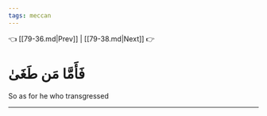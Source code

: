 ```yaml
---
tags: meccan
---
```


👈 [[79-36.md|Prev]] | [[79-38.md|Next]] 👉

# فَأَمَّا مَن طَغَىٰ

So as for he who transgressed

---

